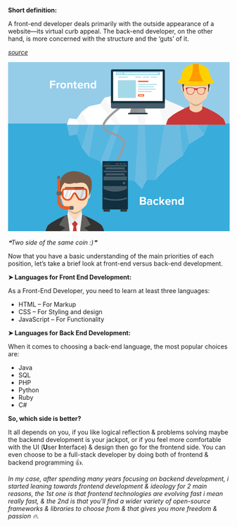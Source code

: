 **Short definition:**

A front-end developer deals primarily with the outside appearance of a website—its virtual curb appeal. The back-end developer, on the other hand, is more concerned with the structure and the ‘guts’ of it.

*[source](https://www.rasmussen.edu/degrees/technology/blog/front-end-versus-back-end-development/)*

<div class="center-align">

![frontend-vs-backend](./assets/img/posts/frontend-vs-backend.png)

*❝Two side of the same coin :)❞*

</div>

Now that you have a basic understanding of the main priorities of each position, let’s take a brief look at front-end versus back-end development. 

**➤ Languages for Front End Development:**

As a Front-End Developer, you need to learn at least three languages:

- HTML – For Markup
- CSS – For Styling and design
- JavaScript – For Functionality

**➤ Languages for Back End Development:**

When it comes to choosing a back-end language, the most popular choices are:

- Java
- SQL
- PHP
- Python
- Ruby
- C#

**So, which side is better?**

It all depends on you, if you like logical reflection & problems solving maybe the backend development is your jackpot, or if you feel more comfortable with the UI (**U**ser **I**nterface) & design then go for the frontend side. You can even choose to be a full-stack developer by doing both of frontend & backend programming 👍.

*In my case, after spending many years focusing on backend development, i started leaning towards frontend development & ideology for 2 main reasons, the 1st one is that frontend technologies are evolving fast i mean really fast, & the 2nd is that you'll find a wider variety of open-source frameworks & libraries to choose from & that gives you more freedom & passion 🔥.*
